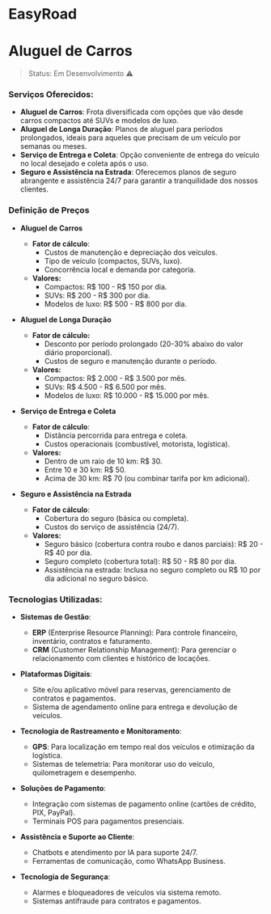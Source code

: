 <h1>EasyRoad</h1>
<h1>Aluguel de Carros</h1>

> Status: Em Desenvolvimento ⚠️

### Serviços Oferecidos:
- **Aluguel de Carros**: Frota diversificada com opções que vão desde carros compactos até SUVs e modelos de luxo.
- **Aluguel de Longa Duração**: Planos de aluguel para períodos prolongados, ideais para aqueles que precisam de um veículo por semanas ou meses.
- **Serviço de Entrega e Coleta**: Opção conveniente de entrega do veículo no local desejado e coleta após o uso.
- **Seguro e Assistência na Estrada**: Oferecemos planos de seguro abrangente e assistência 24/7 para garantir a tranquilidade dos nossos clientes.


### Definição de Preços

- **Aluguel de Carros**
    - **Fator de cálculo**:
        - Custos de manutenção e depreciação dos veículos.
        - Tipo de veículo (compactos, SUVs, luxo).
        - Concorrência local e demanda por categoria.
    - **Valores:**
        - Compactos: R$ 100 - R$ 150 por dia.
        - SUVs: R$ 200 - R$ 300 por dia.
        - Modelos de luxo: R$ 500 - R$ 800 por dia.


- **Aluguel de Longa Duração**
    - **Fator de cálculo:**
        - Desconto por período prolongado (20-30% abaixo do valor diário proporcional).
        - Custos de seguro e manutenção durante o período.
    - **Valores:**
        - Compactos: R$ 2.000 - R$ 3.500 por mês.
        - SUVs: R$ 4.500 - R$ 6.500 por mês.
        - Modelos de luxo: R$ 10.000 - R$ 15.000 por mês.


- **Serviço de Entrega e Coleta**
    - **Fator de cálculo**:
        - Distância percorrida para entrega e coleta.
        - Custos operacionais (combustível, motorista, logística).
    - **Valores:**
        - Dentro de um raio de 10 km: R$ 30.
        - Entre 10 e 30 km: R$ 50.
        - Acima de 30 km: R$ 70 (ou combinar tarifa por km adicional).


- **Seguro e Assistência na Estrada**
    - **Fator de cálculo**:
        - Cobertura do seguro (básica ou completa).
        - Custos do serviço de assistência (24/7).
    - **Valores:**
        - Seguro básico (cobertura contra roubo e danos parciais): R$ 20 - R$ 40 por dia.
        - Seguro completo (cobertura total): R$ 50 - R$ 80 por dia.
        - Assistência na estrada: Inclusa no seguro completo ou R$ 10 por dia adicional no seguro básico.

### Tecnologias Utilizadas:

- **Sistemas de Gestão**:
    - **ERP** (Enterprise Resource Planning): Para controle financeiro, inventário, contratos e faturamento.
    - **CRM** (Customer Relationship Management): Para gerenciar o relacionamento com clientes e histórico de locações.

- **Plataformas Digitais**:
    - Site e/ou aplicativo móvel para reservas, gerenciamento de contratos e pagamentos.
    - Sistema de agendamento online para entrega e devolução de veículos.

- **Tecnologia de Rastreamento e Monitoramento**:
    - **GPS**: Para localização em tempo real dos veículos e otimização da logística.
    - Sistemas de telemetria: Para monitorar uso do veículo, quilometragem e desempenho.

- **Soluções de Pagamento**:
    - Integração com sistemas de pagamento online (cartões de crédito, PIX, PayPal).
    - Terminais POS para pagamentos presenciais.

- **Assistência e Suporte ao Cliente**:
    - Chatbots e atendimento por IA para suporte 24/7.
    - Ferramentas de comunicação, como WhatsApp Business.

- **Tecnologia de Segurança**:
    - Alarmes e bloqueadores de veículos via sistema remoto.
    - Sistemas antifraude para contratos e pagamentos.

